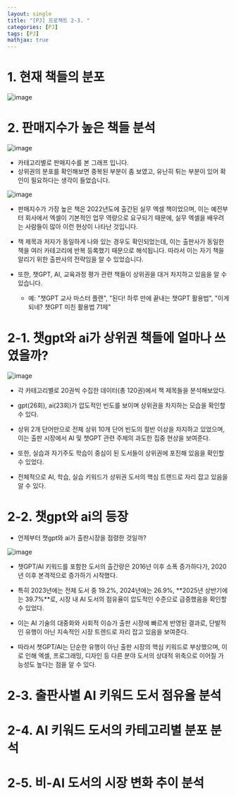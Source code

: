 ```yaml
---
layout: single
title: "[PJ] 프로젝트 2-3. "
categories: [PJ]
tags: [PJ]
mathjax: true
---
```


# 1. 현재 책들의 분포

![image](https://github.com/user-attachments/assets/2d70fa61-d0d4-4218-8f6f-5b07800342aa)


# 2. 판매지수가 높은 책들 분석

![image](https://github.com/user-attachments/assets/6130650a-4b96-435b-98a6-9b9ffe1d2a11)

- 카테고리별로 판매지수를 본 그래프 입니다.
- 상위권의 분포를 확인해보면 중복된 부분이 좀 보였고, 유난히 튀는 부분이 있어 확인이 필요하다는 생각이 들었습니다.

![image](https://github.com/user-attachments/assets/0a45b147-b2ce-48e5-b71e-b589fdab7b09)

- 판매지수가 가장 높은 책은 2022년도에 출간된 실무 엑셀 책이었으며, 이는 예전부터 회사에서 엑셀이 기본적인 업무 역량으로 요구되기 때문에, 실무 엑셀을 배우려는 사람들이 많아 이런 현상이 나타난 것입니다.

- 책 제목과 저자가 동일하게 나와 있는 경우도 확인되었는데, 이는 출판사가 동일한 책을 여러 카테고리에 반복 등록했기 때문으로 해석됩니다. 따라서 이는 자기 책을 알리기 위한 출판사의 전략임을 알 수 있었습니다.

- 또한, 챗GPT, AI, 교육과정 평가 관련 책들이 상위권을 대거 차지하고 있음을 알 수 있습니다.

  - 예: "챗GPT 교사 마스터 플랜", "된다! 하루 만에 끝내는 챗GPT 활용법", "이게 되네? 챗GPT 미친 활용법 71제"

# 2-1. 챗gpt와 ai가 상위권 책들에 얼마나 쓰였을까?

![image](https://github.com/user-attachments/assets/50e449e6-10f3-4a10-9729-6c1e24390f83)

- 각 카테고리별로 20권씩 수집한 데이터(총 120권)에서 책 제목들을 분석해보았다.

- gpt(26회), ai(23회)가 압도적인 빈도를 보이며 상위권을 차지하는 모습을 확인할 수 있다.

- 상위 2개 단어만으로 전체 상위 10개 단어 빈도의 절반 이상을 차지하고 있었으며, 이는 출판 시장에서 AI 및 챗GPT 관련 주제의 과도한 집중 현상을 보여준다.

- 또한, 실습과 자기주도 학습이 중심이 된 도서들이 상위권에 포진해 있음을 확인할 수 있었다.

- 전체적으로 AI, 학습, 실습 키워드가 상위권 도서의 핵심 트렌드로 자리 잡고 있음을 알 수 있다.

# 2-2. 챗gpt와 ai의 등장

- 언제부터 챗gpt와 ai가 출판시장을 점령한 것일까?

![image](https://github.com/user-attachments/assets/f6a825fd-c527-41f4-aac6-2f262df53c73)

- 챗GPT/AI 키워드를 포함한 도서의 출간량은 2016년 이후 소폭 증가하다가, 2020년 이후 본격적으로 증가하기 시작했다.

- 특히 2023년에는 전체 도서 중 19.2%, 2024년에는 26.9%, **2025년 상반기에는 39.7%**로, 시장 내 AI 도서의 점유율이 압도적인 수준으로 급증했음을 확인할 수 있었다.

- 이는 AI 기술의 대중화와 사회적 이슈가 출판 시장에 빠르게 반영된 결과로, 단발적인 유행이 아닌 지속적인 시장 트렌드로 자리 잡고 있음을 보여준다.

- 따라서 챗GPT/AI는 단순한 유행이 아닌 출판 시장의 핵심 키워드로 부상했으며, 이로 인해 엑셀, 프로그래밍, 디자인 등 다른 분야 도서의 상대적 위축으로 이어질 가능성도 높다는 점을 알 수 있다.


# 2-3. 출판사별 AI 키워드 도서 점유율 분석

# 2-4. AI 키워드 도서의 카테고리별 분포 분석

# 2-5. 비-AI 도서의 시장 변화 추이 분석
